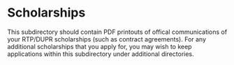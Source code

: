# Scholarships

This subdirectory should contain PDF printouts of offical communications of your RTP/DUPR scholarships (such as contract agreements). For any additional scholarships that you apply for, you may wish to keep applications within this subdirectory under additional directories.
